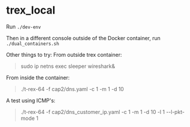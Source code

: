# trex_local

Run `./dev-env`

Then in a different console outside of the Docker container, run `./dual_containers.sh`

Other things to try:
From outside trex container:
> sudo ip netns exec sleeper wireshark&

From inside the container:
> ./t-rex-64 -f cap2/dns.yaml -c 1 -m 1 -d 10

A test using ICMP's:
> ./t-rex-64 -f cap2/dns_customer_ip.yaml -c 1 -m 1 -d 10 -l 1 --l-pkt-mode 1
